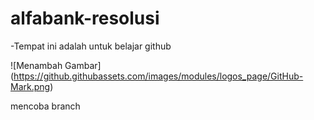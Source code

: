 # alfabank-resolusi
-Tempat ini adalah untuk belajar github 

![Menambah Gambar] (https://github.githubassets.com/images/modules/logos_page/GitHub-Mark.png)

mencoba branch
